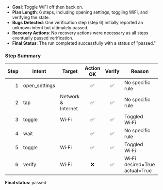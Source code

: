 - **Goal**: Toggle WiFi off then back on.
- **Plan Length**: 6 steps, including opening settings, toggling WiFi, and verifying the state.
- **Bugs Detected**: One verification step (step 6) initially reported an unknown intent but ultimately passed.
- **Recovery Actions**: No recovery actions were necessary as all steps eventually passed verification.
- **Final Status**: The run completed successfully with a status of "passed."

### Step Summary

| Step | Intent | Target | Action OK | Verify | Reason |
|---:|---|---|:---:|:---:|---|
| 1 | open_settings |  | ✅ | ✅ | No specific rule |
| 2 | tap | Network & Internet | ✅ | ✅ | No specific rule |
| 3 | toggle | Wi‑Fi | ✅ | ✅ | Toggled Wi‑Fi |
| 4 | wait |  | ✅ | ✅ | No specific rule |
| 5 | toggle | Wi‑Fi | ✅ | ✅ | Toggled Wi‑Fi |
| 6 | verify | Wi‑Fi | ❌ | ✅ | Wi‑Fi desired=True actual=True |

**Final status:** passed
